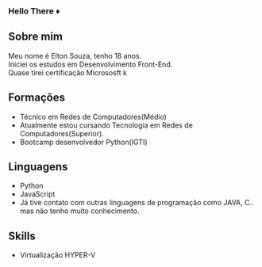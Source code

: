 ### Hello There ♦️
## Sobre mim
Meu nome é Elton Souza, tenho 18 anos.<br>
Iniciei os estudos em Desenvolvimento Front-End.<br>
Quase tirei certificação Micrososft k
## Formações
- Técnico em Redes de Computadores(Médio)<br>
- Atualmente estou cursando Tecnologia em Redes de Computadores(Superior).<br>
- Bootcamp desenvolvedor Python(IGTI)
## Linguagens
- Python
- JavaScript
- Já tive contato com outras linguagens de programação como JAVA, C.. mas não tenho muito conhecimento.
## Skills
- Virtualização HYPER-V
